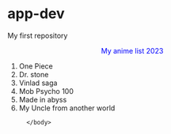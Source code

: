 # app-dev
My first repository
<html>
  <head>
  </head>
  <body>
    <center> <hi style = "color:blue"> My anime list 2023 <hi> </center>
    <ol>
      <li>One Piece</li>
      <li>Dr. stone</li>
      <li>Vinlad saga</li>
      <li>Mob Psycho 100</li>
      <li>Made in abyss</li>
      <li>My Uncle from another world</li>
      
      </body>
</html>
